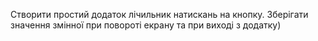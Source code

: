 Створити простий додаток лічильник натискань на кнопку. Зберігати значення змінної при повороті екрану та при виході з додатку)